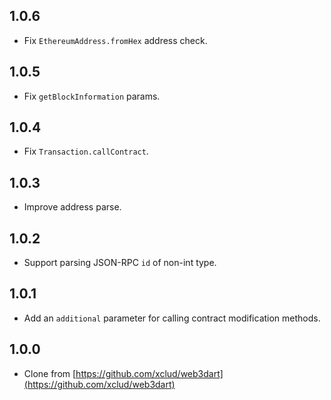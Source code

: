 ## 1.0.6

- Fix `EthereumAddress.fromHex` address check.

## 1.0.5

- Fix `getBlockInformation` params.

## 1.0.4

- Fix `Transaction.callContract`.

## 1.0.3

- Improve address parse.

## 1.0.2

- Support parsing JSON-RPC `id` of non-int type.

## 1.0.1

- Add an `additional` parameter for calling contract modification methods.

## 1.0.0

- Clone from [https://github.com/xclud/web3dart](https://github.com/xclud/web3dart)
